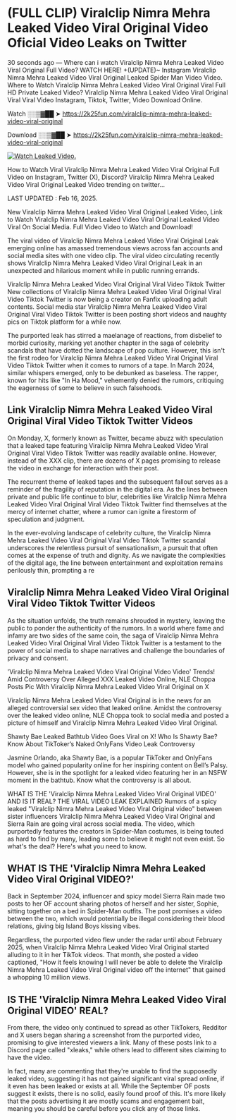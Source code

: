 # (FULL CLIP) Viralclip Nimra Mehra Leaked Video Viral Original Video Oficial Video Leaks on Twitter

30 seconds ago — Where can i watch Viralclip Nimra Mehra Leaked Video Viral Original Full Video? WATCH HERE! +(UPDATE)~ Instagram Viralclip Nimra Mehra Leaked Video Viral Original Leaked Spider Man Video Video. Where to Watch Viralclip Nimra Mehra Leaked Video Viral Original Viral Full HD Private Leaked Video? Viralclip Nimra Mehra Leaked Video Viral Original Viral Viral Video Instagram, Tiktok, Twitter, Video Download Online.

Watch ░░▒▓██ ➤ https://2k25fun.com/viralclip-nimra-mehra-leaked-video-viral-original

Download ░░▒▓██ ➤ https://2k25fun.com/viralclip-nimra-mehra-leaked-video-viral-original

[![Watch Leaked Video.](https://miro.medium.com/v2/resize:fit:828/format:webp/1*cilzJN44JGOrTw9NJCrNHA.gif "Watch Leaked Video")](https://2k25fun.com/viralclip-nimra-mehra-leaked-video-viral-original)

How to Watch Viral Viralclip Nimra Mehra Leaked Video Viral Original Full Video on Instagram, Twitter (X), Discord? Viralclip Nimra Mehra Leaked Video Viral Original Leaked Video trending on twitter...

LAST UPDATED : Feb 16, 2025.

New Viralclip Nimra Mehra Leaked Video Viral Original Leaked Video, Link to Watch Viralclip Nimra Mehra Leaked Video Viral Original Leaked Video Viral On Social Media. Full Video Video to Watch and Download!

The viral video of Viralclip Nimra Mehra Leaked Video Viral Original Leak emerging online has amassed tremendous views across fan accounts and social media sites with one video clip. The viral video circulating recently shows Viralclip Nimra Mehra Leaked Video Viral Original Leak in an unexpected and hilarious moment while in public running errands.

Viralclip Nimra Mehra Leaked Video Viral Original Viral Video Tiktok Twitter New collections of Viralclip Nimra Mehra Leaked Video Viral Original Viral Video Tiktok Twitter is now being a creator on Fanfix uploading adult contents. Social media star Viralclip Nimra Mehra Leaked Video Viral Original Viral Video Tiktok Twitter is been posting short videos and naughty pics on Tiktok platform for a while now.

The purported leak has stirred a maelanage of reactions, from disbelief to morbid curiosity, marking yet another chapter in the saga of celebrity scandals that have dotted the landscape of pop culture. However, this isn't the first rodeo for Viralclip Nimra Mehra Leaked Video Viral Original Viral Video Tiktok Twitter when it comes to rumors of a tape. In March 2024, similar whispers emerged, only to be debunked as baseless. The rapper, known for hits like "In Ha Mood," vehemently denied the rumors, critiquing the eagerness of some to believe in such falsehoods.

## Link Viralclip Nimra Mehra Leaked Video Viral Original Viral Video Tiktok Twitter Videos

On Monday, X, formerly known as Twitter, became abuzz with speculation that a leaked tape featuring Viralclip Nimra Mehra Leaked Video Viral Original Viral Video Tiktok Twitter was readily available online. However, instead of the XXX clip, there are dozens of X pages promising to release the video in exchange for interaction with their post.

The recurrent theme of leaked tapes and the subsequent fallout serves as a reminder of the fragility of reputation in the digital era. As the lines between private and public life continue to blur, celebrities like Viralclip Nimra Mehra Leaked Video Viral Original Viral Video Tiktok Twitter find themselves at the mercy of internet chatter, where a rumor can ignite a firestorm of speculation and judgment.

In the ever-evolving landscape of celebrity culture, the Viralclip Nimra Mehra Leaked Video Viral Original Viral Video Tiktok Twitter scandal underscores the relentless pursuit of sensationalism, a pursuit that often comes at the expense of truth and dignity. As we navigate the complexities of the digital age, the line between entertainment and exploitation remains perilously thin, prompting a re

##  Viralclip Nimra Mehra Leaked Video Viral Original Viral Video Tiktok Twitter Videos

As the situation unfolds, the truth remains shrouded in mystery, leaving the public to ponder the authenticity of the rumors. In a world where fame and infamy are two sides of the same coin, the saga of Viralclip Nimra Mehra Leaked Video Viral Original Viral Video Tiktok Twitter is a testament to the power of social media to shape narratives and challenge the boundaries of privacy and consent.

'Viralclip Nimra Mehra Leaked Video Viral Original Video Video' Trends! Amid Controversy Over Alleged XXX Leaked Video Online, NLE Choppa Posts Pic With Viralclip Nimra Mehra Leaked Video Viral Original on X

Viralclip Nimra Mehra Leaked Video Viral Original is in the news for an alleged controversial sex video that leaked online. Amidst the controversy over the leaked video online, NLE Choppa took to social media and posted a picture of himself and Viralclip Nimra Mehra Leaked Video Viral Original.

Shawty Bae Leaked Bathtub Video Goes Viral on X! Who Is Shawty Bae? Know About TikToker’s Naked OnlyFans Video Leak Controversy

Jasmine Orlando, aka Shawty Bae, is a popular TikToker and OnlyFans model who gained popularity online for her inspiring content on Bell’s Palsy. However, she is in the spotlight for a leaked video featuring her in an NSFW moment in the bathtub. Know what the controversy is all about.

WHAT IS THE 'Viralclip Nimra Mehra Leaked Video Viral Original VIDEO' AND IS IT REAL? THE VIRAL VIDEO LEAK EXPLAINED Rumors of a spicy leaked "Viralclip Nimra Mehra Leaked Video Viral Original video" between sister influencers Viralclip Nimra Mehra Leaked Video Viral Original and Sierra Rain are going viral across social media. The video, which purportedly features the creators in Spider-Man costumes, is being touted as hard to find by many, leading some to believe it might not even exist. So what's the deal? Here's what you need to know.

## WHAT IS THE 'Viralclip Nimra Mehra Leaked Video Viral Original VIDEO?'

Back in September 2024, influencer and spicy model Sierra Rain made two posts to her OF account sharing photos of herself and her sister, Sophie, sitting together on a bed in Spider-Man outfits. The post promises a video between the two, which would potentially be illegal considering their blood relations, giving big Island Boys kissing vibes.

Regardless, the purported video flew under the radar until about February 2025, when Viralclip Nimra Mehra Leaked Video Viral Original started alluding to it in her TikTok videos. That month, she posted a video captioned, "How it feels knowing I will never be able to delete the Viralclip Nimra Mehra Leaked Video Viral Original video off the internet" that gained a whopping 10 million views.

## IS THE 'Viralclip Nimra Mehra Leaked Video Viral Original VIDEO' REAL?

From there, the video only continued to spread as other TikTokers, Redditor and X users began sharing a screenshot from the purported video, promising to give interested viewers a link. Many of these posts link to a Discord page called "xleaks," while others lead to different sites claiming to have the video.

In fact, many are commenting that they're unable to find the supposedly leaked video, suggesting it has not gained significant viral spread online, if it even has been leaked or exists at all. While the September OF posts suggest it exists, there is no solid, easily found proof of this. It's more likely that the posts advertising it are mostly scams and engagement bait, meaning you should be careful before you click any of those links.